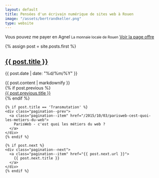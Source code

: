 ```yaml
---
layout: default
title: Pensées d'un écrivain numérique de sites web à Rouen
image: "/assets/bertrandkeller.png"
type: website
--- 
```


<div class="exergue">
  <div class="wrapper">
    Vous pouvez me payer en Agnel
    <small>La monnaie locale de Rouen</small>
    <a href="/conseil-prestation-formation/">Voir la page offre</a>
  </div>
</div>

<div class="wrapper">  

  {% assign post = site.posts.first %}
  <section class="post">
    <h1><a href="{{ post.url }}">{{ post.title }}</a></h1>
    <p class="post-meta">{{ post.date | date: "%d/%m/%Y" }}</p>
    {{ post.content | markdownify }}
  </section>

  <div class="pagination--prevnext" role="navigation">
    {% if post.previous %}
    <div class="pagination--prev">
      <a class="pagination--item" href="{{ post.previous.url }}">
        {{ post.previous.title }}
      </a>
    </div> 
    {% endif %}

    {% if post.title == 'Transmutation' %} 
    <div class="pagination--prev">
      <a class="pagination--item" href="/2015/10/03/parisweb-cest-quoi-les-metiers-du-web">
        ParisWeb - c'est quoi les métiers du web ?
      </a>
    </div>
    {% endif %}

    {% if post.next %}
    <div class="pagination--next">
      <a class="pagination--item" href="{{ post.next.url }}">
        {{ post.next.title }}
      </a>
    </div>
    {% endif %}
  </div>
</div>


